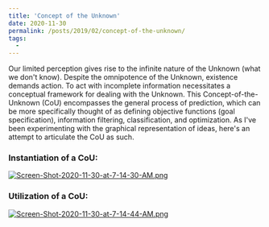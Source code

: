 ```yaml
---
title: 'Concept of the Unknown'
date: 2020-11-30
permalink: /posts/2019/02/concept-of-the-unknown/
tags:
  -
---
```


Our limited perception gives rise to the infinite nature of the Unknown (what we don't know). Despite the omnipotence of the Unknown, existence demands action. To act with incomplete information necessitates a conceptual framework for dealing with the Unknown. This Concept-of-the-Unknown (CoU) encompasses the general process of prediction, which can be more specifically thought of as defining objective functions (goal specification), information filtering, classification, and optimization. As I've been experimenting with the graphical representation of ideas, here's an attempt to articulate the CoU as such. 


### Instantiation of a CoU:

[![Screen-Shot-2020-11-30-at-7-14-30-AM.png](https://i.postimg.cc/brZck3Tn/Screen-Shot-2020-11-30-at-7-14-30-AM.png)](https://postimg.cc/bSfBj04Y)


### Utilization of a CoU:

[![Screen-Shot-2020-11-30-at-7-14-44-AM.png](https://i.postimg.cc/q77TpJ3Q/Screen-Shot-2020-11-30-at-7-14-44-AM.png)](https://postimg.cc/9DsSpj1q)
